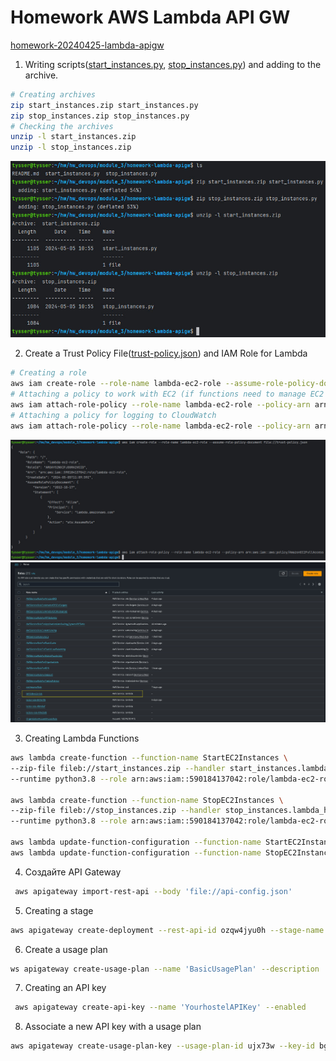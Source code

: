 # Homework AWS Lambda API GW

[homework-20240425-lambda-apigw](https://gitlab.com/dan-it/groups/devops2/homework/-/blob/main/homework-20240425-lambda-apigw.md)

1) Writing scripts([start_instances.py](https://github.com/yourhostel/hw_devops/blob/main/module_3/homework-lambda-apigw/start_instances.py), [stop_instances.py](https://github.com/yourhostel/hw_devops/blob/main/module_3/homework-lambda-apigw/stop_instances.py)) and adding to the archive.
```bash
# Creating archives
zip start_instances.zip start_instances.py
zip stop_instances.zip stop_instances.py
# Checking the archives
unzip -l start_instances.zip
unzip -l stop_instances.zip
```
![l (1).jpg](screenshots%2Fl%20%281%29.jpg)

2) Create a Trust Policy File([trust-policy.json](https://github.com/yourhostel/hw_devops/blob/main/module_3/homework-lambda-apigw/trust-policy.json)) and IAM Role for Lambda

```bash
# Creating a role
aws iam create-role --role-name lambda-ec2-role --assume-role-policy-document file://trust-policy.json
# Attaching a policy to work with EC2 (if functions need to manage EC2 instances)
aws iam attach-role-policy --role-name lambda-ec2-role --policy-arn arn:aws:iam::aws:policy/AmazonEC2FullAccess
# Attaching a policy for logging to CloudWatch
aws iam attach-role-policy --role-name lambda-ec2-role --policy-arn arn:aws:iam::aws:policy/service-role/AWSLambdaBasicExecutionRole
```

![l (2).jpg](screenshots%2Fl%20%282%29.jpg)
![l (3).jpg](screenshots%2Fl%20%283%29.jpg)

3) Creating Lambda Functions
```bash
aws lambda create-function --function-name StartEC2Instances \
--zip-file fileb://start_instances.zip --handler start_instances.lambda_handler \
--runtime python3.8 --role arn:aws:iam::590184137042:role/lambda-ec2-role

aws lambda create-function --function-name StopEC2Instances \
--zip-file fileb://stop_instances.zip --handler stop_instances.lambda_handler \
--runtime python3.8 --role arn:aws:iam::590184137042:role/lambda-ec2-role

aws lambda update-function-configuration --function-name StartEC2Instances --timeout 30
aws lambda update-function-configuration --function-name StopEC2Instances --timeout 30
```
4) Создайте API Gateway

```bash
 aws apigateway import-rest-api --body 'file://api-config.json'
```

5) Creating a stage

```bash
aws apigateway create-deployment --rest-api-id ozqw4jyu0h --stage-name test --description 'Test stage for API'
```
6) Create a usage plan
```bash
ws apigateway create-usage-plan --name 'BasicUsagePlan' --description 'Basic usage plan for testing' --api-stages apiId=ozqw4jyu0h,stage=test
```

7) Creating an API key

```bash
 aws apigateway create-api-key --name 'YourhostelAPIKey' --enabled
```

8) Associate a new API key with a usage plan
```bash
aws apigateway create-usage-plan-key --usage-plan-id ujx73w --key-id bggc7734fk --key-type API_KEY
```
